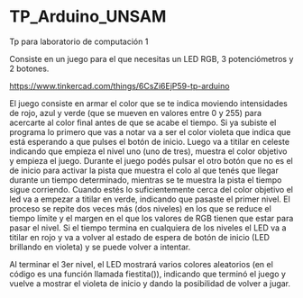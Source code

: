 # TP_Arduino_UNSAM
Tp para laboratorio de computación 1


Consiste en un juego para el que necesitas un LED RGB, 3 potenciómetros y 2 botones.

https://www.tinkercad.com/things/6CsZi6EjP59-tp-arduino

El juego consiste en armar el color que se te indica moviendo intensidades de rojo, azul y verde (que se mueven en valores entre 0 y 255) para acercarte al color final antes de que se acabe el tiempo.
Si ya subiste el programa lo primero que vas a notar va a ser el color violeta que indica que está esperando a que pulses el botón de inicio.
Luego va a titilar en celeste indicando que empieza el nivel uno (uno de tres), muestra el color objetivo y empieza el juego.
Durante el juego podés pulsar el otro botón que no es el de inicio para activar la pista que muestra el colo al que tenés que llegar durante un tiempo determinado, mientras se te muestra la pista el tiempo sigue corriendo.
Cuando estés lo suficientemente cerca del color objetivo el led va a empezar a titilar en verde, indicando que pasaste el primer nivel.
El proceso se repite dos veces más (dos niveles) en los que se reduce el tiempo límite y el margen en el que los valores de RGB tienen que estar para pasar el nivel.
Si el tiempo termina en cualquiera de los niveles el LED va a titilar en rojo y va a volver al estado de espera de botón de inicio (LED brillando en violeta) y se puede volver a intentar.

Al terminar el 3er nivel, el LED mostrará varios colores aleatorios (en el código es una función llamada fiestita()), indicando que terminó el juego y vuelve a mostrar el violeta de inicio y dando la posibilidad de volver a jugar.

